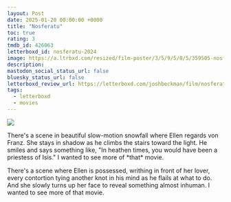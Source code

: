 ```yaml
---
layout: Post
date: 2025-01-20 00:00:00 +0000
title: "Nosferatu"
toc: true
rating: 3
tmdb_id: 426063
letterboxd_id: nosferatu-2024
image: https://a.ltrbxd.com/resized/film-poster/3/5/9/5/0/5/359505-nosferatu-2024-0-600-0-900-crop.jpg?v=a12d4ad648
description: 
mastodon_social_status_url: false
bluesky_status_url: false
letterboxd_review_url: https://letterboxd.com/joshbeckman/film/nosferatu-2024/
tags:
  - letterboxd
  - movies
---
```


 <p><img src="https://a.ltrbxd.com/resized/film-poster/3/5/9/5/0/5/359505-nosferatu-2024-0-600-0-900-crop.jpg?v=a12d4ad648"/></p> <p>There's a scene in beautiful slow-motion snowfall where Ellen regards von Franz. She stays in shadow as he climbs the stairs toward the light. He smiles and says something like, "In heathen times, you would have been a priestess of Isis." I wanted to see more of *that* movie.</p><p>There's a scene where Ellen is possessed, writhing in front of her lover, every contortion tying another knot in his mind as he flails at what to do. And she slowly turns up her face to reveal something almost inhuman. I wanted to see more of that movie.</p> 
